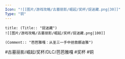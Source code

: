 ```yaml
---
Icon: "![[图片/游戏攻略/古墓丽影/崛起/奖杯/捉迷藏.png|30]]"
Type: "铜"
---
```

```ad-common-bronze-trophy
title: (Title:: "捉迷藏")
![[图片/游戏攻略/古墓丽影/崛起/奖杯/捉迷藏.png|100]]

(Comment:: "芭芭雅嘎：从圣三一手中拯救娜迪雅")
```

#古墓丽影/崛起/奖杯/DLC/芭芭雅嘎 #奖杯 #铜
